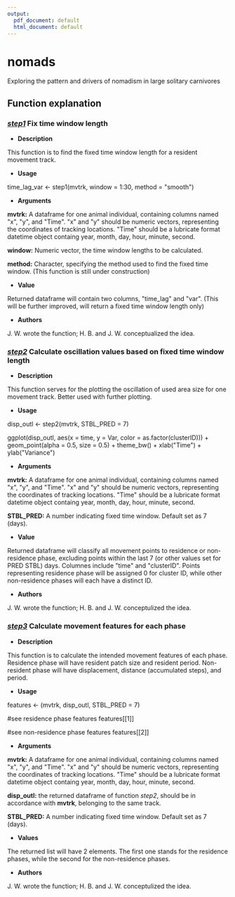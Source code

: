 ```yaml
---
output:
  pdf_document: default
  html_document: default
---
```

# nomads

Exploring the pattern and drivers of nomadism in large solitary carnivores

## Function explanation

### [*step1*](src/FUNCTION-step1.R) Fix time window length

-   **Description**

This function is to find the fixed time window length for a resident movement track.

-   **Usage**

time_lag_var \<- step1(mvtrk, window = 1:30, method = "smooth")

-   **Arguments**

**mvtrk:** A dataframe for one animal individual, containing columns named "x", "y", and "Time". "x" and "y" should be numeric vectors, representing the coordinates of tracking locations. "Time" should be a lubricate format datetime object containg year, month, day, hour, minute, second.

**window:** Numeric vector, the time window lengths to be calculated.

**method:** Character, specifying the method used to find the fixed time window. (This function is still under construction)

-   **Value**

Returned dataframe will contain two columns, "time_lag" and "var". (This will be further improved, will return a fixed time window length only)

-   **Authors**

J. W. wrote the function; H. B. and J. W. conceptualized the idea.

### [*step2*](src/FUNCTION-step2.R) Calculate oscillation values based on fixed time window length

-   **Description**

This function serves for the plotting the oscillation of used area size for one movement track. Better used with further plotting.

-   **Usage**

disp_outl \<- step2(mvtrk, STBL_PRED = 7)

ggplot(disp_outl, aes(x = time, y = Var, color = as.factor(clusterID))) + geom_point(alpha = 0.5, size = 0.5) + theme_bw() + xlab("Time") + ylab("Variance")

-   **Arguments**

**mvtrk:** A dataframe for one animal individual, containing columns named "x", "y", and "Time". "x" and "y" should be numeric vectors, representing the coordinates of tracking locations. "Time" should be a lubricate format datetime object containg year, month, day, hour, minute, second.

**STBL_PRED:** A number indicating fixed time window. Default set as 7 (days).

-   **Value**

Returned dataframe will classify all movement points to residence or non-residence phase, excluding points within the last 7 (or other values set for PRED STBL) days. Columnes include "time" and "clusterID". Points representing residence phase will be assigned 0 for cluster ID, while other non-residence phases will each have a distinct ID.

-   **Authors**

J. W. wrote the function; H. B. and J. W. conceptulized the idea.

### [*step3*](src/FUNCTION-step3.R) Calculate movement features for each phase

-   **Description**

This function is to calculate the intended movement features of each phase. Residence phase will have resident patch size and resident period. Non-resident phase will have displacement, distance (accumulated steps), and period.

-   **Usage**

features \<- (mvtrk, disp_outl, STBL_PRED = 7)

#see residence phase features features[[1]]

#see non-residence phase features features[[2]]

-   **Arguments**

**mvtrk:** A dataframe for one animal individual, containing columns named "x", "y", and "Time". "x" and "y" should be numeric vectors, representing the coordinates of tracking locations. "Time" should be a lubricate format datetime object containg year, month, day, hour, minute, second.

**disp_outl:** the returned dataframe of function *step2*, should be in accordance with **mvtrk**, belonging to the same track.

**STBL_PRED:** A number indicating fixed time window. Default set as 7 (days).

-   **Values**

The returned list will have 2 elements. The first one stands for the residence phases, while the second for the non-residence phases.

-   **Authors**

J. W. wrote the function; H. B. and J. W. conceptulized the idea.
